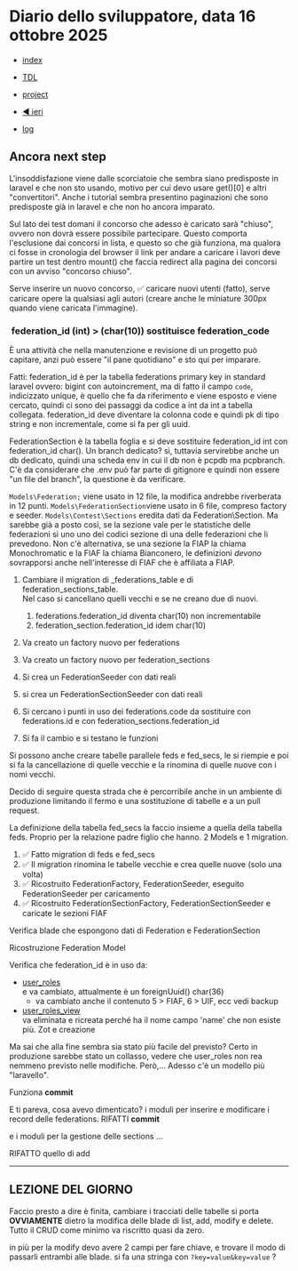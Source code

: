 # Diario dello sviluppatore, data 16 ottobre 2025

* [index](../index.md)

* [TDL](../TDL.md)
* [project](https://github.com/users/mrai64/projects/1)
* [◀️ ieri](./2025-10-15_IT.md)
* [log](/storage/logs/laravel.log)

## Ancora next step

L'insoddisfazione viene dalle scorciatoie che sembra siano
predisposte in laravel e che non sto usando, motivo per cui
devo usare get()[0] e altri "convertitori". Anche i tutorial
sembra presentino paginazioni che sono predisposte già
in laravel e che non ho ancora imparato.

Sul lato dei test domani il concorso che adesso
è caricato sarà "chiuso", ovvero non dovrà essere possibile
partecipare.
Questo comporta l'esclusione dai concorsi in lista, e questo
so che già funziona, ma qualora ci fosse in cronologia
del browser il link per andare a caricare i lavori
deve partire un test dentro mount() che faccia redirect
alla pagina dei concorsi con un avviso "concorso chiuso".

Serve inserire un nuovo concorso, ✅ caricare nuovi utenti (fatto),
serve caricare opere la qualsiasi agli autori (creare anche
le miniature 300px quando viene caricata l'immagine).

###  federation_id (int) > (char(10)) sostituisce federation_code

È una attività che nella manutenzione e revisione di un progetto può
capitare, anzi può essere "il pane quotidiano" e sto qui per imparare.

Fatti: federation_id è per la tabella federations primary key in
standard laravel ovvero: bigint con autoincrement,
ma di fatto il campo `code`, indicizzato unique, è quello che fa da riferimento
e viene esposto e viene cercato, quindi ci sono dei passaggi
da codice a int da int a tabella collegata. federation_id deve diventare
la colonna code e quindi pk di tipo string e non incrementale, come si fa per gli uuid.

FederationSection è la tabella foglia e si deve sostituire federation_id int
con federation_id char(). Un branch dedicato? sì, tuttavia servirebbe anche
un db dedicato, quindi una scheda env in cui il db non è pcpdb ma pcpbranch.  
C'è da considerare che .env può far parte di gitignore e quindi non essere
"un file del branch", la questione è da verificare.

`Models\Federation;` viene usato in 12 file, la modifica andrebbe
riverberata in 12 punti.
`Models\FederationSection`viene usato in 6 file, compreso factory e seeder.
`Models\Contest\Sections` eredita dati da Federation\Section. Ma sarebbe già a posto così,
se la sezione vale per le statistiche delle federazioni si uno uno dei codici sezione
di una delle federazioni che li prevedono. Non c'è alternativa, se una sezione la FIAP
la chiama Monochromatic e la FIAF la chiama Bianconero, le definizioni
*devono* sovrapporsi anche nell'interesse di FIAF che è affiliata a FIAP.

1. Cambiare il migration di _federations_table e di federation_sections_table.  
Nel caso si cancellano quelli vecchi e se ne creano due di nuovi.

    1. federations.federation_id diventa char(10) non incrementabile
    1. federation_section.federation_id idem char(10)
1. Va creato un factory nuovo per federations
1. Va creato un factory nuovo per federation_sections
1. Si crea un FederationSeeder con dati reali
1. si crea un FederationSectionSeeder con dati reali
1. Si cercano i punti in uso dei federations.code
da sostituire con federations.id e con federation_sections.federation_id
1. Si fa il cambio e si testano le funzioni

Si possono anche creare tabelle parallele feds e fed_secs, le si riempie
e poi si fa la cancellazione di quelle vecchie e la rinomina di quelle nuove
con i nomi vecchi.

Decido di seguire questa strada che è percorribile anche in un ambiente di produzione
limitando il fermo e una sostituzione di tabelle e a un pull request.

La definizione della tabella fed_secs la faccio insieme a quella della tabella feds.
Proprio per la relazione padre figlio che hanno. 2 Models e 1 migration.

1. ✅ Fatto migration di feds e fed_secs
1. ✅ Il migration rinomina le tabelle vecchie e crea quelle nuove (solo una volta)
1. ✅ Ricostruito FederationFactory, FederationSeeder, eseguito FederationSeeder per caricamento
1. ✅ Ricostruito FederationSectionFactory, FederationSectionSeeder e caricate le sezioni FIAF

Verifica blade che espongono dati di Federation e FederationSection  

Ricostruzione Federation Model  

Verifica che federation_id è in uso da:

* [user_roles](/database/migrations/2025_09_19_170924_create_user_roles_table.php)  
  e va cambiato, attualmente è un foreignUuid() char(36)  
  * va cambiato anche il contenuto 5 > FIAF, 6 > UIF, ecc vedi backup
* [user_roles_view](/database/migrations/2025_10_12_133101_create_user_roles_views_table.php)  
va eliminata e ricreata perché ha il nome campo 'name' che non esiste più.
Zot e creazione

Ma sai che alla fine sembra sia stato più facile del previsto?
Certo in produzione sarebbe stato un collasso, vedere che user_roles
non rea nemmeno previsto nelle modifiche. Però,... Adesso c'è un modello più "laravello".

Funziona **commit**

E ti pareva, cosa avevo dimenticato? i moduli per inserire e modificare
i record delle federations.
RIFATTI **commit**
 
e i moduli per la gestione delle sections ...

RIFATTO quello di add 

----

## **LEZIONE DEL GIORNO**

Faccio presto a dire è finita, cambiare i tracciati delle tabelle si porta
**OVVIAMENTE** dietro la modifica delle blade di list, add, modify e delete.
Tutto il CRUD come minimo va riscritto quasi da zero.

in più per la modify devo avere 2 campi per fare chiave,
e trovare il modo di passarli entrambi alle blade.
si fa una stringa con `?key=value&key=value` ?

